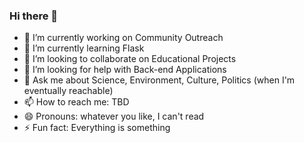 ### Hi there 👋

- 🔭 I’m currently working on Community Outreach
- 🌱 I’m currently learning Flask
- 👯 I’m looking to collaborate on Educational Projects
- 🤔 I’m looking for help with Back-end Applications
- 💬 Ask me about Science, Environment, Culture, Politics (when I'm eventually reachable)
- 📫 How to reach me: TBD
- 😄 Pronouns: whatever you like, I can't read
- ⚡ Fun fact: Everything is something

<!--
**Intellectual-Vehicle/Intellectual-Vehicle** is a ✨ _special_ ✨ repository because its `README.md` (this file) appears on your GitHub profile.

Here are some ideas to get you started:

- 🔭 I’m currently working on ...
- 🌱 I’m currently learning ...
- 👯 I’m looking to collaborate on ...
- 🤔 I’m looking for help with ...
- 💬 Ask me about ...
- 📫 How to reach me: ...
- 😄 Pronouns: ...
- ⚡ Fun fact: ...
-->
